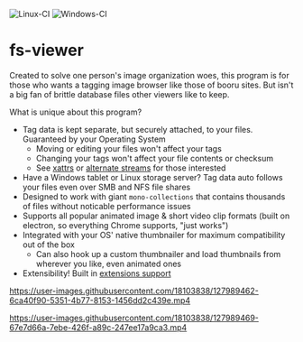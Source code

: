 ![Linux-CI](https://github.com/unreadablewxy/fs-viewer/workflows/Linux-CI/badge.svg)
![Windows-CI](https://github.com/unreadablewxy/fs-viewer/workflows/Windows-CI/badge.svg)

# fs-viewer

Created to solve one person's image organization woes, this program is for those who wants a tagging image browser like those of booru sites. But isn't a big fan of brittle database files other viewers like to keep.

What is unique about this program?
* Tag data is kept separate, but securely attached, to your files. Guaranteed by your Operating System
    * Moving or editing your files won't affect your tags
    * Changing your tags won't affect your file contents or checksum
    * See [xattrs](https://man7.org/linux/man-pages/man7/xattr.7.html) or [alternate streams](https://docs.microsoft.com/en-us/openspecs/windows_protocols/ms-fscc/c54dec26-1551-4d3a-a0ea-4fa40f848eb3) for those interested
* Have a Windows tablet or Linux storage server? Tag data auto follows your files even over SMB and NFS file shares
* Designed to work with giant `mono-collections` that contains thousands of files without noticable performance issues
* Supports all popular animated image & short video clip formats (built on electron, so everything Chrome supports, "just works")
* Integrated with your OS' native thumbnailer for maximum compatibility out of the box
    * Can also hook up a custom thumbnailer and load thumbnails from wherever you like, even animated ones
* Extensibility! Built in [extensions support](https://github.com/unreadablewxy/fs-viewer/wiki/Extension-Development)

<p align="center">

   https://user-images.githubusercontent.com/18103838/127989462-6ca40f90-5351-4b77-8153-1456dd2c439e.mp4

   https://user-images.githubusercontent.com/18103838/127989469-67e7d66a-7ebe-426f-a89c-247ee17a9ca3.mp4

</p>
